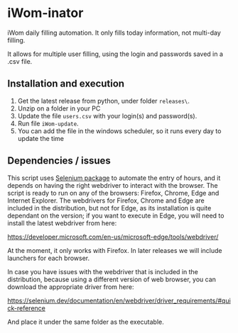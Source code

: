 # iWom-inator
iWom daily filling automation. It only fills today information, not multi-day filling.

It allows for multiple user filling, using the login and passwords saved in a .csv file.


## Installation and execution
1. Get the latest release from python, under folder `releases\`.
2. Unzip on a folder in your PC
3. Update the file `users.csv` with your login(s) and password(s).
4. Run file `iWom-update`.
5. You can add the file in the windows scheduler, so it runs every day to update the time

## Dependencies / issues

This script uses [Selenium package](https://selenium.dev/) to automate the entry of hours, and it depends on having the right webdriver to interact with the browser. The script is ready to run on any of the browsers: Firefox, Chrome, Edge and Internet Explorer. The webdrivers for Firefox, Chrome and Edge are included in the distribution, but not for Edge, as its installation is quite dependant on the version; if you want to execute in Edge, you will need to install the latest webdriver from here:

https://developer.microsoft.com/en-us/microsoft-edge/tools/webdriver/

At the moment, it only works with Firefox. In later releases we will include launchers for each browser.

In case you have issues with the webdriver that is included in the distribution, because using a different version of web browser, you can download the appropriate driver from here:

https://selenium.dev/documentation/en/webdriver/driver_requirements/#quick-reference

And place it under the same folder as the executable.
